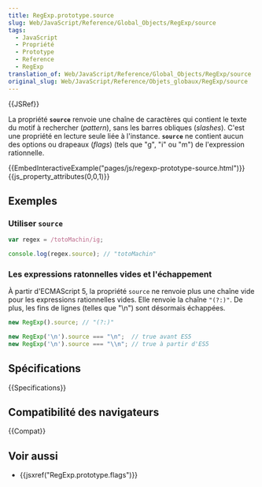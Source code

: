 ```yaml
---
title: RegExp.prototype.source
slug: Web/JavaScript/Reference/Global_Objects/RegExp/source
tags:
  - JavaScript
  - Propriété
  - Prototype
  - Reference
  - RegExp
translation_of: Web/JavaScript/Reference/Global_Objects/RegExp/source
original_slug: Web/JavaScript/Reference/Objets_globaux/RegExp/source
---
```


{{JSRef}}

La propriété **`source`** renvoie une chaîne de caractères qui contient le texte du motif à rechercher (_pattern_), sans les barres obliques (_slashes_). C'est une propriété en lecture seule liée à l'instance. **`source`** ne contient aucun des options ou drapeaux (_flags_) (tels que "g", "i" ou "m") de l'expression rationnelle.

{{EmbedInteractiveExample("pages/js/regexp-prototype-source.html")}}{{js_property_attributes(0,0,1)}}

## Exemples

### Utiliser `source`

```js
var regex = /totoMachin/ig;

console.log(regex.source); // "totoMachin"
```

### Les expressions ratonnelles vides et l'échappement

À partir d'ECMAScript 5, la propriété `source` ne renvoie plus une chaîne vide pour les expressions rationnelles vides. Elle renvoie la chaîne `"(?:)"`. De plus, les fins de lignes (telles que "\n") sont désormais échappées.

```js
new RegExp().source; // "(?:)"

new RegExp('\n').source === "\n";  // true avant ES5
new RegExp('\n').source === "\\n"; // true à partir d'ES5
```

## Spécifications

{{Specifications}}

## Compatibilité des navigateurs

{{Compat}}

## Voir aussi

- {{jsxref("RegExp.prototype.flags")}}
